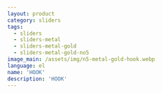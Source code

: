 ```yaml
---
layout: product
category: sliders
tags:
  - sliders
  - sliders-metal
  - sliders-metal-gold
  - sliders-metal-gold-no5
image_main: /assets/img/n5-metal-gold-hook.webp
language: el
name: 'HOOK'
description: 'HOOK'
---
```

